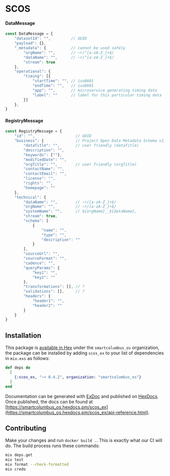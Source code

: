 # SCOS

#### DataMessage

```javascript
const DataMessage = {
    "datasetId": "",         // UUID
    "payload": {},
    "_metadata": {           // cannot be used safely
        "orgName": "",       // ~r/^[a-zA-Z_]+$/
        "dataName": "",      // ~r/^[a-zA-Z_]+$/
        "stream": true
    },
    "operational": {
        "timing": [{
            "startTime": "", // iso8601
            "endTime": "",   // iso8601
            "app": "",       // microservice generating timing data
            "label": ""      // label for this particular timing data
        }]
    },
}
```

#### RegistryMessage

```javascript
const RegistryMessage = {
    "id": "",                  // UUID
    "business": {              // Project Open Data Metadata Schema v1.1
        "dataTitle": "",       // user friendly (dataTitle)
        "description": "",
        "keywords": [""],
        "modifiedDate": "",
        "orgTitle": "",        // user friendly (orgTitle)
        "contactName": "",
        "contactEmail": "",
        "license": "",
        "rights": "",
        "homepage": ""
    },
    "technical": {
        "dataName": "",        // ~r/[a-zA-Z_]+$/
        "orgName": "",         // ~r/[a-zA-Z_]+$/
        "systemName": "",      // ${orgName}__${dataName},
        "stream": true,
        "schema": [
            {
                "name": "",
                "type": "",
                "description": ""
            }
        ],
        "sourceUrl": "",
        "sourceFormat": "",
        "cadence": "",
        "queryParams": {
            "key1": "",
            "key2": ""
        },
        "transformations": [], // ?
        "validations": [],     // ?
        "headers": {
            "header1": "",
            "header2": ""
        }
    }
}
```


## Installation

This package is [available in Hex](https://hex.pm/docs/publish) under the `smartcolumbus_os` organization, the package can be installed
by adding `scos_ex` to your list of dependencies in `mix.exs` as follows:

```elixir
def deps do
  [
    {:scos_ex, "~> 0.4.2", organization: "smartcolumbus_os"}
  ]
end
```

Documentation can be generated with [ExDoc](https://github.com/elixir-lang/ex_doc)
and published on [HexDocs](https://hexdocs.pm). Once published, the docs can
be found at [https://smartcolumbus_os.hexdocs.pm/scos_ex](https://smartcolumbus_os.hexdocs.pm/scos_ex/api-reference.html).

## Contributing

Make your changes and run `docker build .`. This is exactly what our CI will do. The build process runs these commands:

```bash
mix deps.get
mix test
mix format --check-formatted
mix credo
```
